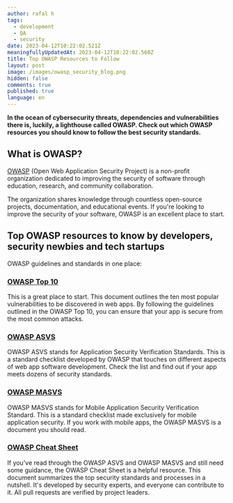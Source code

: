```yaml
---
author: rafal h
tags:
  - development
  - QA
  - security
date: 2023-04-12T10:22:02.521Z
meaningfullyUpdatedAt: 2023-04-12T10:22:02.560Z
title: Top OWASP Resources to Follow
layout: post
image: /images/owasp_security_blog.png
hidden: false
comments: true
published: true
language: en
---
```

**In the ocean of cybersecurity threats, dependencies and vulnerabilities there is, luckily, a lighthouse called OWASP. Check out which OWASP resources you should know to follow the best security standards.**

<EbookDynamic sectionTitle='Dive much deeper into software security' ebookName='25-Tools-And-Extra-Tactics-For-App-Security-Ebook.pdf' ebookDescription='Looking for a comprehensive knowledge base about app security? Download the free ebook and get to know top tools, standards and security practices.'  ebookImage='/images/cover_ebook_security.png' ebookAlt='security free ebook' />

## What is OWASP?

[OWASP](https://owasp.org/) (Open Web Application Security Project) is a non-profit organization dedicated to improving the security of software through education, research, and community collaboration.

The organization shares knowledge through countless open-source projects, documentation, and educational events. If you're looking to improve the security of your software, OWASP is an excellent place to start.

## Top OWASP resources to know by developers, security newbies and tech startups

OWASP guidelines and standards in one place:

### [OWASP Top 10](https://owasp.org/www-project-top-ten/)

This is a great place to start. This document outlines the ten most popular vulnerabilities to be discovered in web apps. By following the guidelines outlined in the OWASP Top 10, you can ensure that your app is secure from the most common attacks.

### [OWASP ASVS](https://owasp.org/www-project-application-security-verification-standard/)

OWASP ASVS stands for Application Security Verification Standards. This is a standard checklist developed by OWASP that touches on different aspects of web app software development. Check the list and find out if your app meets dozens of security standards.

### [OWASP MASVS](https://mas.owasp.org/MASVS/)

OWASP MASVS stands for Mobile Application Security Verification Standard. This is a standard checklist made exclusively for mobile application security. If you work with mobile apps, the OWASP MASVS is a document you should read.

### [OWASP Cheat Sheet](https://cheatsheetseries.owasp.org/)

If you've read through the OWASP ASVS and OWASP MASVS and still need some guidance, the OWASP Cheat Sheet is a helpful resource. This document summarizes the top security standards and processes in a nutshell. It's developed by security experts, and everyone can contribute to it. All pull requests are verified by project leaders.

<EbookDynamic sectionTitle='Discover more software security resources in our free ebook' ebookName='25-Tools-And-Extra-Tactics-For-App-Security-Ebook.pdf' ebookDescription='Looking for a comprehensive knowledge base about software security? Download the free ebook and get to know top tools, standards and security practices.'  ebookImage='/images/cover_ebook_security.png' ebookAlt='security free ebook' />
